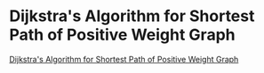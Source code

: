 # Dijkstra's Algorithm for Shortest Path of Positive Weight Graph
[Dijkstra's Algorithm for Shortest Path of Positive Weight Graph](https://aiwithcloud.com/2022/09/15/dijkstras_algorithm_for_shortest_path_of_positive_weight_graph/)